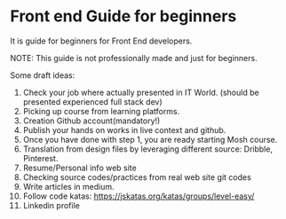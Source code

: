 # Front end Guide for beginners
It is guide for beginners for Front End developers.

NOTE: This guide is not professionally made and just for beginners.

Some draft ideas:

1. Check your job where actually presented in IT World. (should be presented experienced full stack dev)
2. Picking up course from learning platforms.
3. Creation Github account(mandatory!)
4. Publish your hands on works in live context and github. 
5. Once you have done with step 1, you are ready starting Mosh course.
6. Translation from design files by leveraging different source: Dribble, Pinterest.
7. Resume/Personal info web site
8. Checking source codes/practices from real web site git codes
9. Write articles in medium.
10. Follow code katas: https://jskatas.org/katas/groups/level-easy/
11. Linkedin profile
